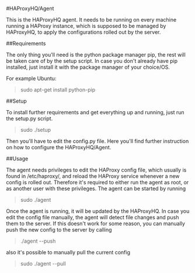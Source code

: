 #HAProxyHQ/Agent

This is the HAProxyHQ agent. It needs to be running on every machine running a HAProxy instance, which is supposed to be managed by HAProxyHQ, to apply the configurations rolled out by the server.

##Requirements

The only thing you'll need is the python package manager pip, the rest will be taken care of by the setup script. In case you don't already have pip installed, just install it with the package manager of your choice/OS.

For example Ubuntu:
>sudo apt-get install python-pip


##Setup

To install further requirements and get everything up and running, just run the setup.py script.

>sudo ./setup

Then you'll have to edit the config.py file. Here you'll find further instruction on how to configure the HAProxyHQ/Agent.


##Usage

The agent needs privileges to edit the HAProxy config file, which usually is found in /etc/haproxy/, and reload the HAProxy service whenever a new config is rolled out. Therefore it's required to either run the agent as root, or as another user with these privileges. The agent can be started by running

>sudo ./agent

Once the agent is running, it will be updated by the HAProxyHQ. In case you edit the config file manually, the agent will detect file changes and push them to the server. If this doesn't work for some reason, you can manually push the new config to the server by calling

>./agent --push

also it's possible to manually pull the current config

>sudo ./agent --pull